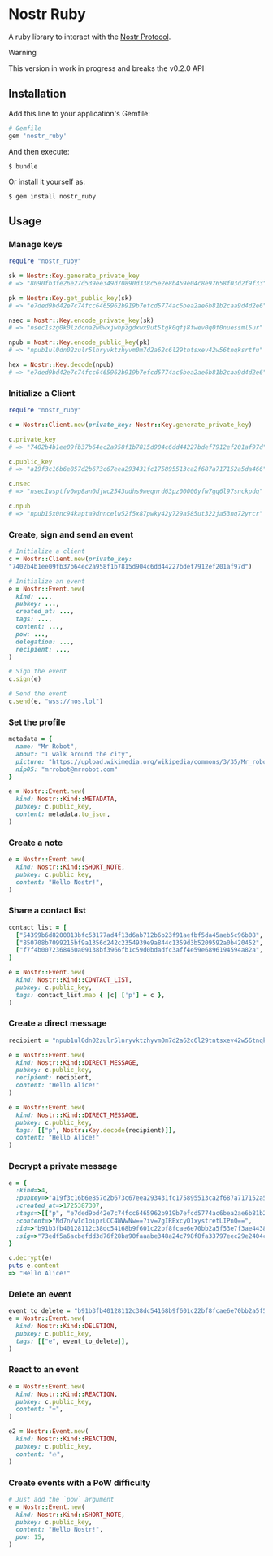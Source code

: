 # Nostr Ruby

A ruby library to interact with the [Nostr Protocol](https://github.com/nostr-protocol/nostr).

> [!Warning]
> This version in work in progress and breaks the v0.2.0 API


## Installation

Add this line to your application's Gemfile:

```ruby
# Gemfile
gem 'nostr_ruby'
```

And then execute:

```shell
$ bundle
```

Or install it yourself as:
```shell
$ gem install nostr_ruby
```

## Usage

### Manage keys

```ruby
require "nostr_ruby"

sk = Nostr::Key.generate_private_key
# => "8090fb3fe26e27d539ee349d70890d338c5e2e8b459e04c8e97658f03d2f9f33"

pk = Nostr::Key.get_public_key(sk)
# => "e7ded9bd42e7c74fcc6465962b919b7efcd5774ac6bea2ae6b81b2caa9d4d2e6"

nsec = Nostr::Key.encode_private_key(sk)
# => "nsec1szg0k0lzdcna2w0wxjwhpzgdxwx9ut5tgk0qfj8fwev0q0f0nuessml5ur"

npub = Nostr::Key.encode_public_key(pk)
# => "npub1ul0dn02zulr5lnryvktzhyvm0m7d2a62c6l29tntsxev42w56tnqksrtfu"

hex = Nostr::Key.decode(npub)
# => "e7ded9bd42e7c74fcc6465962b919b7efcd5774ac6bea2ae6b81b2caa9d4d2e6"
```

### Initialize a Client

```ruby
require "nostr_ruby"

c = Nostr::Client.new(private_key: Nostr::Key.generate_private_key)

c.private_key
# => "7402b4b1ee09fb37b64ec2a958f1b7815d904c6dd44227bdef7912ef201af97d"

c.public_key
# => "a19f3c16b6e857d2b673c67eea293431fc175895513ca2f687a717152a5da466"

c.nsec
# => "nsec1wsptfv0wp8an0djwc2543udhs9weqnrd63pz00000yfw7gq6l97snckpdq"

c.npub
# => "npub15x0nc94kapta9dnncelw52f5x87pwky42y729a585ut322ja53nq72yrcr"
```

### Create, sign and send an event

```ruby
# Initialize a client
c = Nostr::Client.new(private_key: 
"7402b4b1ee09fb37b64ec2a958f1b7815d904c6dd44227bdef7912ef201af97d")

# Initialize an event
e = Nostr::Event.new(
  kind: ...,
  pubkey: ...,
  created_at: ...,
  tags: ...,
  content: ...,
  pow: ...,
  delegation: ...,
  recipient: ...,
)

# Sign the event
c.sign(e)

# Send the event
c.send(e, "wss://nos.lol")

```

### Set the profile

```ruby
metadata = {
  name: "Mr Robot",
  about: "I walk around the city",
  picture: "https://upload.wikimedia.org/wikipedia/commons/3/35/Mr_robot_photo.jpg",
  nip05: "mrrobot@mrrobot.com"
}

e = Nostr::Event.new(
  kind: Nostr::Kind::METADATA,
  pubkey: c.public_key,
  content: metadata.to_json,
)
```

### Create a note
```ruby
e = Nostr::Event.new(
  kind: Nostr::Kind::SHORT_NOTE,
  pubkey: c.public_key,
  content: "Hello Nostr!",
)
```

### Share a contact list
```ruby
contact_list = [
  ["54399b6d8200813bfc53177ad4f13d6ab712b6b23f91aefbf5da45aeb5c96b08", "wss://alicerelay.com/", "alice"],
  ["850708b7099215bf9a1356d242c2354939e9a844c1359d3b5209592a0b420452", "wss://bobrelay.com/nostr", "bob"],
  ["f7f4b0072368460a09138bf3966fb1c59d0bdadfc3aff4e59e6896194594a82a", "ws://carolrelay.com/ws", "carol"]
]

e = Nostr::Event.new(
  kind: Nostr::Kind::CONTACT_LIST,
  pubkey: c.public_key,
  tags: contact_list.map { |c| ['p'] + c },
)
```

### Create a direct message
```ruby
recipient = "npub1ul0dn02zulr5lnryvktzhyvm0m7d2a62c6l29tntsxev42w56tnqksrtfu"

e = Nostr::Event.new(
  kind: Nostr::Kind::DIRECT_MESSAGE,
  pubkey: c.public_key,
  recipient: recipient,
  content: "Hello Alice!"
)

e = Nostr::Event.new(
  kind: Nostr::Kind::DIRECT_MESSAGE,
  pubkey: c.public_key,
  tags: [["p", Nostr::Key.decode(recipient)]],
  content: "Hello Alice!"
)
```

### Decrypt a private message
```ruby
e = {
  :kind=>4,
  :pubkey=>"a19f3c16b6e857d2b673c67eea293431fc175895513ca2f687a717152a5da466",
  :created_at=>1725387307,
  :tags=>[["p", "e7ded9bd42e7c74fcc6465962b919b7efcd5774ac6bea2ae6b81b2caa9d4d2e6"]],
  :content=>"Nd7n/wId1oiprUCC4WWwNw==?iv=7gIRExcyO1xystretLIPnQ==",
  :id=>"b91b3fb40128112c38dc54168b9f601c22bf8fcae6e70bb2a5f53e7f3ae44388",
  :sig=>"73edf5a6acbefdd3d76f28ba90faaabe348a24c798f8fa33797eec29e2404c33a455815a59472ecd023441df38d815f83d81b95b8cb2f2c88a52982c8f7301e9"
}

c.decrypt(e)
puts e.content
=> "Hello Alice!"
```

### Delete an event
```ruby
event_to_delete = "b91b3fb40128112c38dc54168b9f601c22bf8fcae6e70bb2a5f53e7f3ae44388"
e = Nostr::Event.new(
  kind: Nostr::Kind::DELETION,
  pubkey: c.public_key,
  tags: [["e", event_to_delete]],
)
```

### React to an event
```ruby
e = Nostr::Event.new(
  kind: Nostr::Kind::REACTION,
  pubkey: c.public_key,
  content: "+",
)

e2 = Nostr::Event.new(
  kind: Nostr::Kind::REACTION,
  pubkey: c.public_key,
  content: "🔥",
)
```

### Create events with a PoW difficulty
```ruby
# Just add the `pow` argument 
e = Nostr::Event.new(
  kind: Nostr::Kind::SHORT_NOTE,
  pubkey: c.public_key,
  content: "Hello Nostr!",
  pow: 15,
)
```
